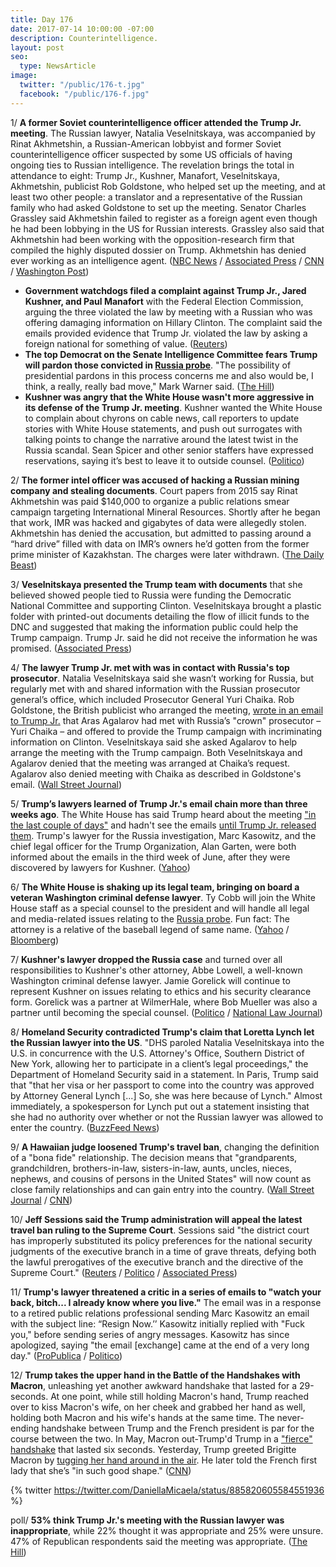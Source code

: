 ```yaml
---
title: Day 176
date: 2017-07-14 10:00:00 -07:00
description: Counterintelligence.
layout: post
seo:
  type: NewsArticle
image:
  twitter: "/public/176-t.jpg"
  facebook: "/public/176-f.jpg"
---
```


1/ **A former Soviet counterintelligence officer attended the Trump Jr. meeting**. The Russian lawyer, Natalia Veselnitskaya, was accompanied by Rinat Akhmetshin, a Russian-American lobbyist and former Soviet counterintelligence officer suspected by some US officials of having ongoing ties to Russian intelligence. The revelation brings the total in attendance to eight: Trump Jr., Kushner, Manafort, Veselnitskaya, Akhmetshin, publicist Rob Goldstone, who helped set up the meeting, and at least two other people: a translator and a representative of the Russian family who had asked Goldstone to set up the meeting. Senator Charles Grassley said Akhmetshin failed to register as a foreign agent even though he had been lobbying in the US for Russian interests. Grassley also said that Akhmetshin had been working with the opposition-research firm that compiled the highly disputed dossier on Trump. Akhmetshin has denied ever working as an intelligence agent. ([NBC News](http://www.nbcnews.com/news/us-news/russian-lawyer-brought-ex-soviet-counter-intelligence-officer-trump-team-n782851) / [Associated Press](https://apnews.com/dceed1008d8f45afb314aca65797762a) / [CNN](http://www.cnn.com/2017/07/14/politics/donald-trump-jr-meeting/index.html) / [Washington Post](https://www.washingtonpost.com/politics/russian-american-lobbyist-was-present-at-trump-jrs-meeting-with-kremlin-connected-lawyer/2017/07/14/1b96f25a-68aa-11e7-9928-22d00a47778f_story.html))

* **Government watchdogs filed a complaint against Trump Jr., Jared Kushner, and Paul Manafort** with the Federal Election Commission, arguing the three violated the law by meeting with a Russian who was offering damaging information on Hillary Clinton. The complaint said the emails provided evidence that Trump Jr. violated the law by asking a foreign national for something of value. ([Reuters](https://www.reuters.com/article/us-usa-trump-russia-complaint-idUSKBN19Y2G3))
* **The top Democrat on the Senate Intelligence Committee fears Trump will pardon those convicted in <a href="{{ site.baseurl }}/trump-russia-investigation/">Russia probe</a>**. "The possibility of presidential pardons in this process concerns me and also would be, I think, a really, really bad move," Mark Warner said. ([The Hill](http://thehill.com/homenews/senate/341990-top-senate-intel-dem-fears-trump-will-pardon-those-convicted-in-russia-probe))
* **Kushner was angry that the White House wasn't more aggressive in its defense of the Trump Jr. meeting**. Kushner wanted the White House to complain about chyrons on cable news, call reporters to update stories with White House statements, and push out surrogates with talking points to change the narrative around the latest twist in the Russia scandal. Sean Spicer and other senior staffers have expressed reservations, saying it’s best to leave it to outside counsel. ([Politico](http://www.politico.com/story/2017/07/13/kushner-pushed-aggressive-defense-russia-meeting-240535))

2/ **The former intel officer was accused of hacking a Russian mining company and stealing documents**. Court papers from 2015 say Rinat Akhmetshin was paid $140,000 to organize a public relations smear campaign targeting International Mineral Resources. Shortly after he began that work, IMR was hacked and gigabytes of data were allegedly stolen. Akhmetshin has denied the accusation, but admitted to passing around a “hard drive” filled with data on IMR’s owners he’d gotten from the former prime minister of Kazakhstan. The charges were later withdrawn. ([The Daily Beast](http://www.thedailybeast.com/trump-team-met-russian-accused-of-international-hacking-conspiracy))

3/ **Veselnitskaya presented the Trump team with documents** that she believed showed people tied to Russia were funding the Democratic National Committee and supporting Clinton. Veselnitskaya brought a plastic folder with printed-out documents detailing the flow of illicit funds to the DNC and suggested that making the information public could help the Trump campaign. Trump Jr. said he did not receive the information he was promised. ([Associated Press](https://apnews.com/dceed1008d8f45afb314aca65797762a))

4/ **The lawyer Trump Jr. met with was in contact with Russia's top prosecutor**. Natalia Veselnitskaya said she wasn’t working for Russia, but regularly met with and shared information with the Russian prosecutor general’s office, which included Prosecutor General Yuri Chaika. Rob Goldstone, the British publicist who arranged the meeting, [wrote in an email to Trump Jr.](https://whatthefuckjusthappenedtoday.com/2017/07/11/Day-173/#3-trump-jr-tweeted-out-the-email-cha) that Aras Agalarov had met with Russia’s "crown" prosecutor – Yuri Chaika – and offered to provide the Trump campaign with incriminating information on Clinton. Veselnitskaya said she asked Agalarov to help arrange the meeting with the Trump campaign. Both Veselnitskaya and Agalarov denied that the meeting was arranged at Chaika’s request. Agalarov also denied meeting with Chaika as described in Goldstone's email. ([Wall Street Journal](https://www.wsj.com/articles/russian-lawyer-who-trump-jr-met-says-she-was-in-contact-with-top-russian-prosecutor-1500063809))

5/ **Trump’s lawyers learned of Trump Jr.'s email chain more than three weeks ago**.  The White House has said Trump heard about the meeting ["in the last couple of days"](https://whatthefuckjusthappenedtoday.com/2017/07/11/Day-173/#4-the-white-house-said-trump-didnt-k) and hadn't see the emails [until Trump Jr. released them](https://whatthefuckjusthappenedtoday.com/2017/07/12/day-174/#4- trumps-lawyer-said-the-president). Trump's lawyer for the Russia investigation, Marc Kasowitz, and the chief legal officer for the Trump Organization, Alan Garten, were both informed about the emails in the third week of June, after they were discovered by lawyers for Kushner. ([Yahoo](https://www.yahoo.com/news/sources-trump-lawyers-knew-russia-emails-back-june-000320831.html))

6/ **The White House is shaking up its legal team, bringing on board a veteran Washington criminal defense lawyer**. Ty Cobb will join the White House staff as a special counsel to the president and will handle all legal and media-related issues relating to the <a href="{{ site.baseurl }}/trump-russia-investigation/">Russia probe</a>. Fun fact: The attorney is a relative of the baseball legend of same name. ([Yahoo](https://www.yahoo.com/news/white-house-shakes-legal-team-probe-gathers-steam-191810956.html) / [Bloomberg](https://www.bloomberg.com/news/articles/2017-07-14/trump-said-to-hire-lawyer-ty-cobb-to-respond-to-russia-probes))

7/ **Kushner's lawyer dropped the Russia case** and turned over all responsibilities to Kushner's other attorney, Abbe Lowell, a well-known Washington criminal defense lawyer. Jamie Gorelick will continue to represent Kushner on issues relating to ethics and his security clearance form. Gorelick was a partner at WilmerHale, where Bob Mueller was also a partner until becoming the special counsel. ([Politico](http://www.politico.com/story/2017/07/14/kushner-lawyer-gorelick-drops-russia-240576) / [National Law Journal](http://www.nationallawjournal.com/id=1202793078879/Jamie-Gorelick-Retreats-from-Russia-Probe-Will-Counsel-Kushner-on-Ethics-Disclosures))

8/ **Homeland Security contradicted Trump's claim that Loretta Lynch let the Russian lawyer into the US**. "DHS paroled Natalia Veselnitskaya into the U.S. in concurrence with the U.S. Attorney's Office, Southern District of New York, allowing her to participate in a client’s legal proceedings," the Department of Homeland Security said in a statement. In Paris, Trump said that "that her visa or her passport to come into the country was approved by Attorney General Lynch [...] So, she was here because of Lynch." Almost immediately, a spokesperson for Lynch put out a statement insisting that she had no authority over whether or not the Russian lawyer was allowed to enter the country. ([BuzzFeed News](https://www.buzzfeed.com/gracewyler/the-russian-lawyer-who-met-with-trump-jr-was-granted-entry))

9/ **A Hawaiian judge loosened Trump's travel ban**, changing the definition of a "bona fide" relationship. The decision means that "grandparents, grandchildren, brothers-in-law, sisters-in-law, aunts, uncles, nieces, nephews, and cousins of persons in the United States" will now count as close family relationships and can gain entry into the country. ([Wall Street Journal](https://www.wsj.com/articles/hawaii-judge-orders-loosening-of-trump-travel-ban-1500004506) / [CNN](http://www.cnn.com/2017/07/14/politics/hawaii-travel-ban-bona-fide-relationships/index.html))

10/ **Jeff Sessions said the Trump administration will appeal the latest travel ban ruling to the Supreme Court**. Sessions said "the district court has improperly substituted its policy preferences for the national security judgments of the executive branch in a time of grave threats, defying both the lawful prerogatives of the executive branch and the directive of the Supreme Court." ([Reuters](https://www.reuters.com/article/us-usa-immigration-ruling-sessions-idUSKBN19Z248) / [Politico](http://www.politico.com/story/2017/07/14/hawaii-judge-allows-grandparents-travel-ban-240543) / [Associated Press](https://apnews.com/f4ce893d18d241ba8f6f3f47e2bbf70c))

11/ **Trump's lawyer threatened a critic in a series of emails to "watch your back, bitch... I already know where you live."** The email was in a response to a retired public relations professional sending Marc Kasowitz an email with the subject line: “Resign Now.’’ Kasowitz initially replied with "Fuck you," before sending series of angry messages. Kasowitz has since apologized, saying "the email [exchange] came at the end of a very long day." ([ProPublica](https://www.propublica.org/article/marc-kasowitz-trump-lawyer-threat-emails-maddow) / [Politico](http://www.politico.com/story/2017/07/13/trump-attorney-apologizes-profane-emails-240532))

12/ **Trump takes the upper hand in the Battle of the Handshakes with Macron**, unleashing yet another awkward handshake that lasted for a 29-seconds. At one point, while still holding Macron's hand, Trump reached over to kiss Macron's wife, on her cheek and grabbed her hand as well, holding both Macron and his wife's hands at the same time. The never-ending handshake between Trump and the French president is par for the course between the two. In May, Macron out-Trump'd Trump in a ["fierce" handshake](https://whatthefuckjusthappenedtoday.com/2017/05/25/Day-126/#4-macron-out-trumps-trump-in-fierce) that lasted six seconds. Yesterday, Trump greeted Brigitte Macron by [tugging her hand around in the air](https://whatthefuckjusthappenedtoday.com/2017/07/13/day-175/#16-trump-told-the-french-first-lady). He later told the French first lady that she’s "in such good shape." ([CNN](http://www.cnn.com/2017/07/14/politics/trump-french-president-macron-handshake-never-ending/))

{% twitter https://twitter.com/DaniellaMicaela/status/885820605584551936 %}

poll/ **53% think Trump Jr.'s meeting with the Russian lawyer was inappropriate**,  while 22% thought it was appropriate and 25% were unsure. 47% of Republican respondents said the meeting was appropriate. ([The Hill](http://thehill.com/homenews/administration/341941-poll-majority-of-americans-think-trump-jr-meeting-with-russian-lawyer))